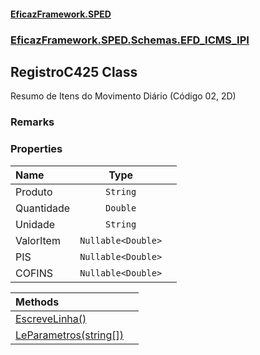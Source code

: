 #### [EficazFramework.SPED](EficazFrameworkSPED.md 'EficazFramework SPED')
### [EficazFramework.SPED.Schemas.EFD_ICMS_IPI](EficazFramework.SPED.Schemas.EFD_ICMS_IPI.md 'EficazFramework.SPED.Schemas.EFD_ICMS_IPI')

## RegistroC425 Class

Resumo de Itens do Movimento Diário (Código 02, 2D)

### Remarks
### Properties

| Name | Type | |
| :--- | :---: | :--- |
| Produto | `String` |  |
| Quantidade | `Double` |  |
| Unidade | `String` |  |
| ValorItem | `Nullable<Double>` |  |
| PIS | `Nullable<Double>` |  |
| COFINS | `Nullable<Double>` |  |

| Methods | |
| :--- | :--- |
| [EscreveLinha()](EficazFramework.SPED.Schemas.EFD_ICMS_IPI/RegistroC425/EscreveLinha().md 'EficazFramework.SPED.Schemas.EFD_ICMS_IPI.RegistroC425.EscreveLinha()') | |
| [LeParametros(string[])](EficazFramework.SPED.Schemas.EFD_ICMS_IPI/RegistroC425/LeParametros(string[]).md 'EficazFramework.SPED.Schemas.EFD_ICMS_IPI.RegistroC425.LeParametros(string[])') | |
